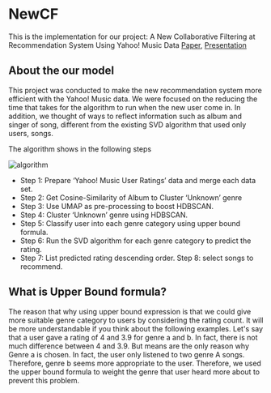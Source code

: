 # NewCF

This is the implementation for our project:
A New Collaborative Filtering at Recommendation System Using Yahoo! Music Data
[Paper](https://unistackr0-my.sharepoint.com/:b:/g/personal/kimyejin99_unist_ac_kr/EXZigCmUMgJNmdNzPI6PuwcBpJNfQfO-dlgulpihyfNyMQ?e=ksKFGl), [Presentation](https://unistackr0-my.sharepoint.com/:p:/g/personal/kimyejin99_unist_ac_kr/EbUhvBCSi3VOo9JyyVESZlUBue-F3U0qMKzo19b53RUIYQ?e=mLUGTR)


## About the our model
This project was conducted to make the new recommendation system more efficient with the Yahoo! Music data. We were focused on the reducing the time that takes for the algorithm to run when the new user come in. In addition, we thought of ways to reflect information such as album and singer of song, different from the existing SVD algorithm that used only users, songs.

The algorithm shows in the following steps

![algorithm](https://user-images.githubusercontent.com/93263147/210546023-9f6914d7-4d67-436e-9fa6-6910c71eacbf.png)

* Step 1: Prepare ‘Yahoo! Music User Ratings’ data and merge each data set.
* Step 2: Get Cosine-Similarity of Album to Cluster ‘Unknown’ genre
* Step 3: Use UMAP as pre-processing to boost HDBSCAN.
* Step 4: Cluster ‘Unknown’ genre using HDBSCAN.
* Step 5: Classify user into each genre category using upper bound formula.
* Step 6: Run the SVD algorithm for each genre category to predict the rating.
* Step 7: List predicted rating descending order. Step 8: select songs to recommend.


## What is Upper Bound formula?
The reason that why using upper bound expression is that we could give more suitable genre category to users by considering the rating count. It will be more understandable if you think about the following examples. Let's say that a user gave a rating of 4 and 3.9 for genre a and b. In fact, there is not much difference between 4 and 3.9. But means are the only reason why Genre a is chosen. In fact, the user only listened to two genre A songs. Therefore, genre b seems more appropriate to the user. Therefore, we used the upper bound formula to weight the genre that user heard more about to prevent this problem.


